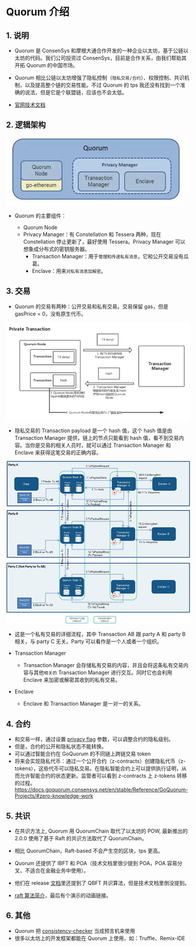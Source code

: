 # Quorum 介绍

## 1. 说明

- Quorum 是 ConsenSys 和摩根大通合作开发的一种企业以太坊，基于公链以太坊的代码。我们公司投资过 ConsenSys，目前是合作关系，由我们帮助其开拓 Quorum 的中国市场。

- Quorum 相比公链以太坊增强了隐私控制（`隐私交易/合约`）、权限控制、共识机制，以及提高整个链的交易性能。不过 Quorum 的 tps 我还没有找到一个准确的说法，但是它是个联盟链，应该也不会太低。

- [官网技术文档](https://docs.goquorum.consensys.net/en/stable/)

## 2. 逻辑架构

![逻辑架构图](../images/逻辑架构.png)

- Quorum 的主要组件：

	- Quorum Node
	- Privacy Manager：有 Constellation 和 Tessera 两种，现在 Constellation 停止更新了，最好使用 Tessera。Privacy Manager 可以想象成分布式的密钥服务器。
		- Transaction Manager：用于`管理和传递私有消息`，它和公开交易没有瓜葛。
		- Enclave：用来`对私有消息加解密`。

## 3. 交易

- Quorum 的交易有两种：公开交易和私有交易。交易保留 gas，但是 gasPrice = 0，没有原生代币。

![广播私有交易图](../images/广播私有交易.png)

- 隐私交易的 Transaction payload 是一个 hash 值，这个 hash 值是由 Transaction Manager 提供，链上的节点只能看到 hash 值，看不到交易内容。当你是交易的相关人员时，就可以通过 Transaction Manager 和 Enclave 来获得这笔交易的正确内容。

![私有交易流程图](../images/QuorumTransactionProcessing.jpg)
- 这是一个私有交易的详细流程，其中 Transaction AB 跟 party A 和 party B 相关，与 party C 无关。Party 可以看作是一个人或者一个组织。

- Transaction Manager
	- Transaction Manager 会存储私有交易的内容，并且会将这条私有交易内容与其他`相关的` Transaction Manager 进行交互。同时它也会利用 Enclave 来加密或解密其收到的私有交易。

- Enclave
	- Enclave 和 Transaction Manager 是一对一的关系。

## 4. 合约

- 和交易一样，通过设置 [privacy flag](https://github.com/ConsenSys/quorum-examples/tree/master/examples/7nodes#usage) 参数，可以调整合约的隐私级别。
- 但是，合约的公开和隐私状态不能转换。
- 可以通过智能合约在 GoQuorum 的不同链上跨链交易 token
- 将来会实现隐私代币：通过一个公开合约（z-contracts）创建隐私代币（z-tokens），这些代币可以隐私交易。在隐私智能合约上可以提供执行证明，从而允许智能合约的状态更新。监管者可以看到 z-contracts 上 z-tokens 转移的过程。<https://docs.goquorum.consensys.net/en/stable/Reference/GoQuorum-Projects/#zero-knowledge-work>

## 5. 共识

- 在共识方法上, Quorum 用 QuorumChain 取代了以太坊的 POW, 最新推出的 2.0.0 使用了基于 Raft 的共识方法取代了 QuorumChain。
- 相比 QuorumChain，Raft-based 不会产生空的区块，tps 更高。
- Quorum 还提供了 IBFT 和 POA（技术文档里很少提到 POA，POA 容易分叉，不适合在金融业务中使用）。
- 他们在 release [文档](https://github.com/ConsenSys/quorum/releases)里还提到了 QBFT 共识算法，但是技术文档里倒没提到。

- [raft 算法简介](https://www.jianshu.com/p/8e4bbe7e276c)，最后有个演示的动画链接。

## 6. 其他

- Quorum 把 [consistency-checker](https://docs.goquorum.consensys.net/en/stable/Reference/GoQuorum-Projects/) 当成预言机来使用
- 很多以太坊上的开发框架都能在 Quorum 上使用，如：Truffle、Remix-IDE
